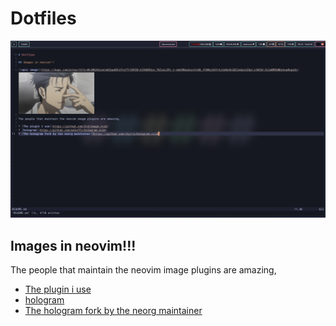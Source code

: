 # Dotfiles

![preview](Pictures/system-images/dotfiles.png)

## Images in neovim!!!

The people that maintain the neovim image plugins are amazing,

* [The plugin i use](https://github.com/3rd/image.nvim)
* [hologram](https://github.com/edluffy/hologram.nvim)
* [The hologram fork by the neorg maintainer](https://github.com/vhyrro/hologram.nvim)
